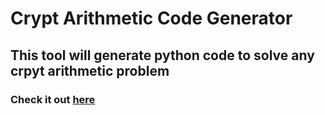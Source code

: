 # Crypt Arithmetic Code Generator
## This tool will generate python code to solve any crpyt arithmetic problem
### Check it out [here]()